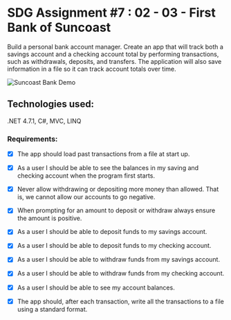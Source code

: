 # SDG Assignment #7 : 02 - 03 - First Bank of Suncoast

Build a personal bank account manager. Create an app that will track both a savings account and a checking account total by performing transactions, such as withdrawals, deposits, and transfers. The application will also save information in a file so it can track account totals over time.

![Suncoast Bank Demo](https://github.com/codyb23/SDG-GIFS/blob/master/SuncoastBank.gif)

## Technologies used:
.NET 4.7.1, C#, MVC, LINQ

### Requirements:

- [x] The app should load past transactions from a file at start up.
- [x] As a user I should be able to see the balances in my saving and checking account when the program first starts.
- [x] Never allow withdrawing or depositing more money than allowed. That is, we cannot allow our accounts to go negative.
- [x] When prompting for an amount to deposit or withdraw always ensure the amount is positive.
- [x] As a user I should be able to deposit funds to my savings account.
- [x] As a user I should be able to deposit funds to my checking account.
- [x] As a user I should be able to withdraw funds from my savings account.
- [x] As a user I should be able to withdraw funds from my checking account.
- [x] As a user I should be able to see my account balances.
- [x] The app should, after each transaction, write all the transactions to a file using a standard format.

